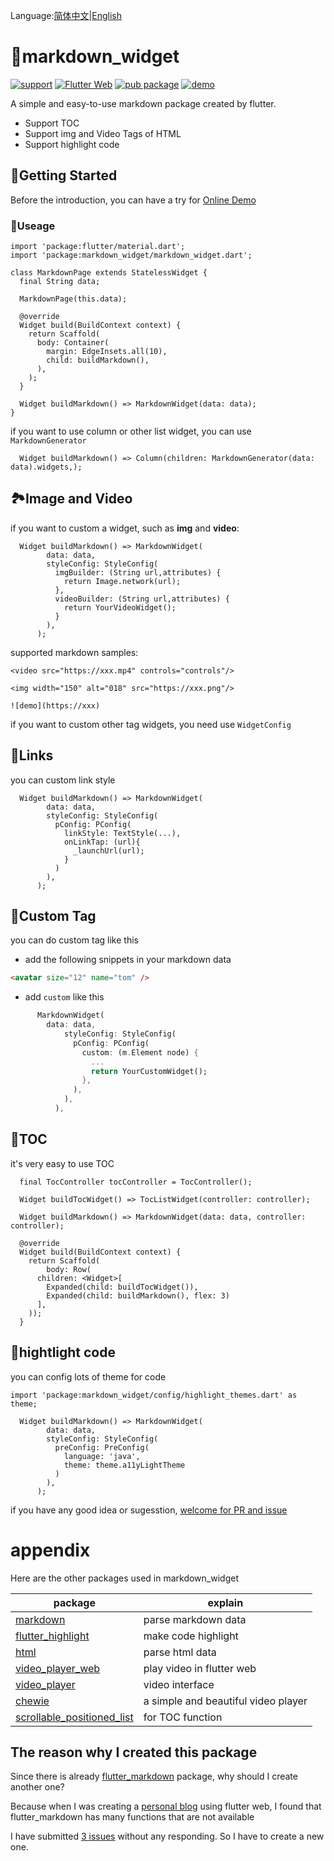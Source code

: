 Language:[简体中文](https://github.com/asjqkkkk/markdown_widget/blob/master/README_ZH.md)|[English](https://github.com/asjqkkkk/markdown_widget/blob/master/README.md)

# 📖markdown_widget

[![support](https://img.shields.io/badge/platform-flutter%7Cdart%20vm-ff69b4.svg?style=flat-square)](https://github.com/asjqkkkk/markdown_widget)
[![Flutter Web](https://github.com/asjqkkkk/markdown_widget/workflows/Flutter%20Web/badge.svg)](https://github.com/asjqkkkk/markdown_widget/actions)
[![pub package](https://img.shields.io/pub/v/markdown_widget.svg)](https://pub.dartlang.org/packages/markdown_widget)
[![demo](https://img.shields.io/badge/demo-online-brightgreen)](https://oldchen.top/markdown_widget/#/)

A simple and easy-to-use markdown package created by flutter.

- Support TOC
- Support img and Video Tags of HTML
- Support highlight code


## 🚀Getting Started

Before the introduction,  you can have a try for [Online Demo](https://oldchen.top/markdown_widget/#/)

### 🔑Useage


```
import 'package:flutter/material.dart';
import 'package:markdown_widget/markdown_widget.dart';

class MarkdownPage extends StatelessWidget {
  final String data;

  MarkdownPage(this.data);

  @override
  Widget build(BuildContext context) {
    return Scaffold(
      body: Container(
        margin: EdgeInsets.all(10),
        child: buildMarkdown(),
      ),
    );
  }

  Widget buildMarkdown() => MarkdownWidget(data: data);
}
```

if you want to use column or other list widget, you can use `MarkdownGenerator`


```
  Widget buildMarkdown() => Column(children: MarkdownGenerator(data: data).widgets,);
```


## 🏞Image and Video

if you want to custom a widget, such as **img** and **video**:

```
  Widget buildMarkdown() => MarkdownWidget(
        data: data,
        styleConfig: StyleConfig(
          imgBuilder: (String url,attributes) {
            return Image.network(url);
          },
          videoBuilder: (String url,attributes) {
            return YourVideoWidget();
          }
        ),
      );
```

supported markdown samples:

```
<video src="https://xxx.mp4" controls="controls"/>

<img width="150" alt="018" src="https://xxx.png"/>

![demo](https://xxx)

```

if you want to custom other tag widgets, you need use `WidgetConfig`

## 🔗Links

you can custom link style


```
  Widget buildMarkdown() => MarkdownWidget(
        data: data,
        styleConfig: StyleConfig(
          pConfig: PConfig(
            linkStyle: TextStyle(...),
            onLinkTap: (url){
              _launchUrl(url);
            }
          )
        ),
      );
```

## 🍑Custom Tag

you can do custom tag like this

- add the following snippets in your markdown data

```markdown
<avatar size="12" name="tom" />
```

- add `custom` like this

```dart
      MarkdownWidget(
        data: data,
            styleConfig: StyleConfig(
              pConfig: PConfig(
                custom: (m.Element node) {
                  ...
                  return YourCustomWidget();
                },
              ),
            ),
          ),
```

## 📜TOC

it's very easy to use TOC

```
  final TocController tocController = TocController();

  Widget buildTocWidget() => TocListWidget(controller: controller);

  Widget buildMarkdown() => MarkdownWidget(data: data, controller: controller);

  @override
  Widget build(BuildContext context) {
    return Scaffold(
        body: Row(
      children: <Widget>[
        Expanded(child: buildTocWidget()),
        Expanded(child: buildMarkdown(), flex: 3)
      ],
    ));
  }
```

## 🎈hightlight code

you can config lots of theme for code

```
import 'package:markdown_widget/config/highlight_themes.dart' as theme;

  Widget buildMarkdown() => MarkdownWidget(
        data: data,
        styleConfig: StyleConfig(
          preConfig: PreConfig(
            language: 'java',
            theme: theme.a11yLightTheme
          )
        ),
      );
```

if you have any good idea or sugesstion, [welcome for PR and issue](https://github.com/asjqkkkk/markdown_widget)


# appendix

Here are the other packages used in markdown_widget


package | explain
---|---
[markdown](https://pub.flutter-io.cn/packages/markdown) | parse markdown data
[flutter_highlight](https://pub.flutter-io.cn/packages/flutter_highlight) | make code highlight
[html](https://pub.flutter-io.cn/packages/html) | parse html data
[video_player_web](https://pub.flutter-io.cn/packages/video_player_web) | play video in flutter web
[video_player](https://pub.flutter-io.cn/packages/video_player) | video interface
[chewie](https://pub.flutter-io.cn/packages/chewie) | a simple and beautiful video player
[scrollable_positioned_list](https://pub.flutter-io.cn/packages/scrollable_positioned_list) | for TOC function

## The reason why I created this package

Since there is already [flutter_markdown](https://pub.flutter-io.cn/packages/flutter_markdown) package, why should I create another one?

Because when I was creating a [personal blog](https://oldchen.top/flutter-blog/#/) using flutter web, I found that flutter_markdown has many functions that are not available

 I have submitted [3 issues](https://github.com/flutter/flutter_markdown/issues/188) without any responding. So I have to create a new one.




